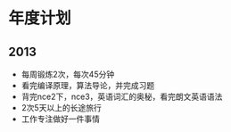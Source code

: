 # 年度计划

## 2013

- 每周锻炼2次，每次45分钟
- 看完编译原理，算法导论，并完成习题
- 背完nce2下，nce3，英语词汇的奥秘，看完朗文英语语法
- 2次5天以上的长途旅行
- 工作专注做好一件事情
